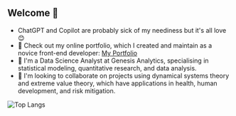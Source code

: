 ## Welcome 👋

- ChatGPT and Copilot are probably sick of my neediness but it's all love 😊
- 🔭 Check out my online portfolio, which I created and maintain as a novice front-end developer: [My Portfolio](https://khethiwedlamini.github.io/website/)
- 🌱 I'm a Data Science Analyst at Genesis Analytics, specialising in statistical modeling, quantitative research, and data analysis.
- 💞️ I'm looking to collaborate on projects using dynamical systems theory and extreme value theory, which have applications in health, human development, and risk mitigation.



![Top Langs](https://github-readme-stats.vercel.app/api/top-langs/?username=khethiwedlamini&langs_count=10)

